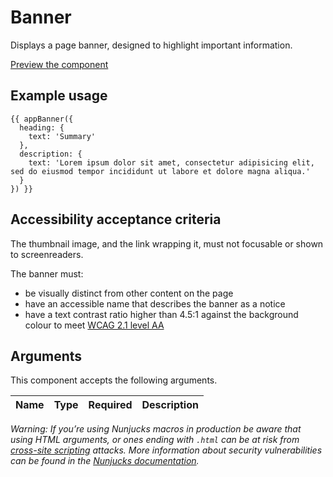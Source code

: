 # Banner

Displays a page banner, designed to highlight important information.



[Preview the component](https://govuk-website-prototype.herokuapp.com/components/banner/)

## Example usage

```
{{ appBanner({
  heading: {
    text: 'Summary'
  },
  description: {
    text: 'Lorem ipsum dolor sit amet, consectetur adipisicing elit, sed do eiusmod tempor incididunt ut labore et dolore magna aliqua.'
  }
}) }}
```

## Accessibility acceptance criteria
The thumbnail image, and the link wrapping it, must not focusable or shown to screenreaders.

The banner must:

- be visually distinct from other content on the page
- have an accessible name that describes the banner as a notice
- have a text contrast ratio higher than 4.5:1 against the background colour to meet [WCAG 2.1 level AA](https://www.w3.org/TR/WCAG21/)

## Arguments

This component accepts the following arguments.

|Name|Type|Required|Description|
|---|---|---|---|




*Warning: If you’re using Nunjucks macros in production be aware that using HTML arguments, or ones ending with `.html` can be at risk from [cross-site scripting](https://en.wikipedia.org/wiki/Cross-site_scripting) attacks. More information about security vulnerabilities can be found in the [Nunjucks documentation](https://mozilla.github.io/nunjucks/api.html#user-defined-templates-warning).*

